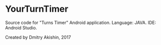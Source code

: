 # YourTurnTimer
Source code for "Turns Timer" Android application.
Language: JAVA. IDE: Android Studio.

Created by Dmitry Akishin, 2017
